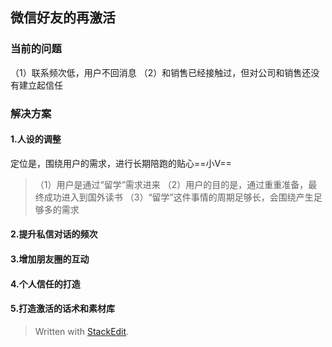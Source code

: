 

## 微信好友的再激活
### 当前的问题
（1）联系频次低，用户不回消息
（2）和销售已经接触过，但对公司和销售还没有建立起信任

### 解决方案
#### 1.人设的调整
定位是，围绕用户的需求，进行长期陪跑的贴心==小V==
>（1）用户是通过“留学”需求进来
>（2）用户的目的是，通过重重准备，最终成功进入到国外读书
>（3）“留学”这件事情的周期足够长，会围绕产生足够多的需求

#### 2.提升私信对话的频次



#### 3.增加朋友圈的互动



#### 4.个人信任的打造


#### 5.打造激活的话术和素材库












> Written with [StackEdit](https://stackedit.io/).


<!--stackedit_data:
eyJoaXN0b3J5IjpbOTY1MTA4NTk1LDEyNzc3MTY1NTQsLTM5ND
E3MjcxOV19
-->